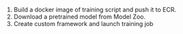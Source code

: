 1. Build a docker image of training script and push it to ECR.
2. Download a pretrained model from Model Zoo.
3. Create custom framework and launch training job